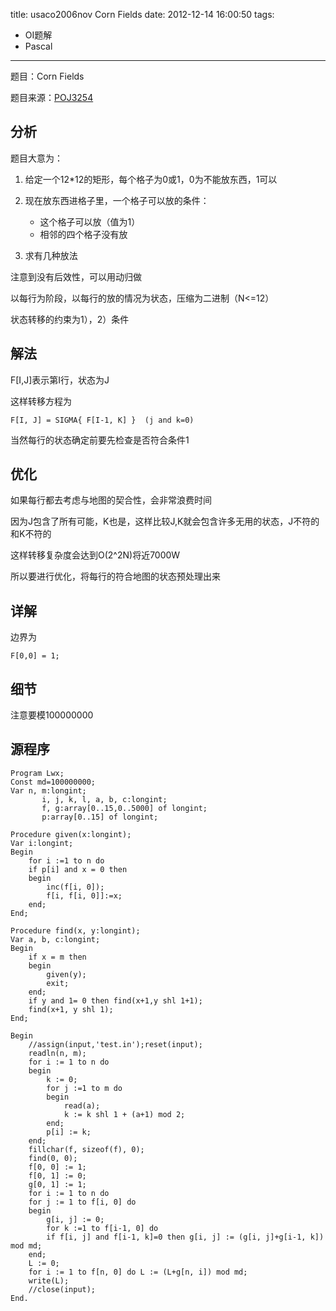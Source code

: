 title: usaco2006nov Corn Fields
date: 2012-12-14 16:00:50
tags: 
- OI题解
- Pascal
---

题目：Corn Fields

题目来源：[POJ3254](http://poj.org/problem?id=3254 "Corn Fields")

## 分析

题目大意为：

1. 给定一个12*12的矩形，每个格子为0或1，0为不能放东西，1可以

2. 现在放东西进格子里，一个格子可以放的条件：
	* 这个格子可以放（值为1）
	* 相邻的四个格子没有放

3. 求有几种放法

<!--more-->

注意到没有后效性，可以用动归做

以每行为阶段，以每行的放的情况为状态，压缩为二进制（N<=12）

状态转移的约束为1），2）条件

## 解法

F[I,J]表示第I行，状态为J

这样转移方程为
```
F[I, J] = SIGMA{ F[I-1, K] }  (j and k=0)
```

当然每行的状态确定前要先检查是否符合条件1

## 优化

如果每行都去考虑与地图的契合性，会非常浪费时间

因为J包含了所有可能，K也是，这样比较J,K就会包含许多无用的状态，J不符的和K不符的

这样转移复杂度会达到O(2^2N)将近7000W

所以要进行优化，将每行的符合地图的状态预处理出来

## 详解

边界为
```
F[0,0] = 1;
```

## 细节

注意要模100000000

## 源程序


```
Program Lwx;
Const md=100000000;
Var n, m:longint;
       i, j, k, l, a, b, c:longint;
       f, g:array[0..15,0..5000] of longint;
       p:array[0..15] of longint;

Procedure given(x:longint);
Var i:longint;
Begin
	for i :=1 to n do
	if p[i] and x = 0 then
	begin
		inc(f[i, 0]);
		f[i, f[i, 0]]:=x;
	end;
End;

Procedure find(x, y:longint);
Var a, b, c:longint;
Begin
	if x = m then 
	begin
		given(y);
		exit;
	end;
	if y and 1= 0 then find(x+1,y shl 1+1);
	find(x+1, y shl 1);
End;

Begin
	//assign(input,'test.in');reset(input);
	readln(n, m);
	for i := 1 to n do
	begin
		k := 0;
		for j :=1 to m do
		begin
			read(a);
			k := k shl 1 + (a+1) mod 2;
		end;
		p[i] := k;
	end;
	fillchar(f, sizeof(f), 0);
	find(0, 0);
	f[0, 0] := 1;
	f[0, 1] := 0;
	g[0, 1] := 1;
	for i := 1 to n do
	for j := 1 to f[i, 0] do
	begin
		g[i, j] := 0;
		for k :=1 to f[i-1, 0] do
		if f[i, j] and f[i-1, k]=0 then g[i, j] := (g[i, j]+g[i-1, k]) mod md;
	end;
	L := 0;
	for i := 1 to f[n, 0] do L := (L+g[n, i]) mod md;
	write(L);
	//close(input);
End.
```
